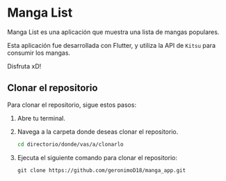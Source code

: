 # Manga List

Manga List es una aplicación que muestra una lista de mangas populares.

Esta aplicación fue desarrollada con Flutter, y utiliza la API de `Kitsu` para consumir los mangas.

Disfruta xD!

## Clonar el repositorio

Para clonar el repositorio, sigue estos pasos:

1. Abre tu terminal.

2. Navega a la carpeta donde deseas clonar el repositorio.

   ```bash
   cd directorio/donde/vas/a/clonarlo

3. Ejecuta el siguiente comando para clonar el repositorio:

   ```git
   git clone https://github.com/geronimoD18/manga_app.git